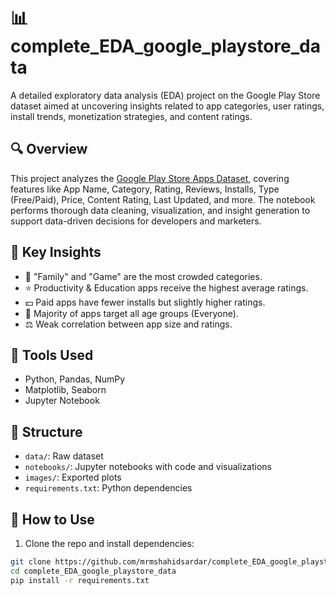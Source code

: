 # 📊 complete_EDA_google_playstore_data

A detailed exploratory data analysis (EDA) project on the Google Play Store dataset aimed at uncovering insights related to app categories, user ratings, install trends, monetization strategies, and content ratings.

## 🔍 Overview

This project analyzes the [Google Play Store Apps Dataset](https://www.kaggle.com/lava18/google-play-store-apps), covering features like App Name, Category, Rating, Reviews, Installs, Type (Free/Paid), Price, Content Rating, Last Updated, and more. The notebook performs thorough data cleaning, visualization, and insight generation to support data-driven decisions for developers and marketers.

## 📌 Key Insights

- 📱 "Family" and "Game" are the most crowded categories.
- ⭐ Productivity & Education apps receive the highest average ratings.
- 💵 Paid apps have fewer installs but slightly higher ratings.
- 👶 Majority of apps target all age groups (Everyone).
- ⚖️ Weak correlation between app size and ratings.

## 🧰 Tools Used

- Python, Pandas, NumPy
- Matplotlib, Seaborn
- Jupyter Notebook

## 📂 Structure

- `data/`: Raw dataset
- `notebooks/`: Jupyter notebooks with code and visualizations
- `images/`: Exported plots
- `requirements.txt`: Python dependencies

## 🚀 How to Use

1. Clone the repo and install dependencies:
```bash
git clone https://github.com/mrmshahidsardar/complete_EDA_google_playstore_data.git
cd complete_EDA_google_playstore_data
pip install -r requirements.txt
